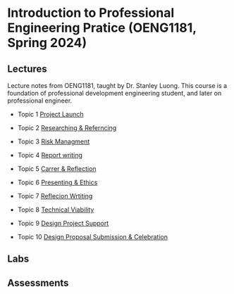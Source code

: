 # Introduction to Professional Engineering Pratice (OENG1181, Spring 2024)

## Lectures

Lecture notes from OENG1181, taught by Dr. Stanley Luong. This course is a foundation of professional development engineering student, and later on professional engineer.

* Topic 1 [Project Launch](Project.md)

* Topic 2 [Researching & Referncing](Researching.md)

* Topic 3 [Risk Managment](Risk.md)

* Topic 4 [Report writing](Report.md)

* Topic 5 [Carrer & Reflection](Carrer.md)

* Topic 6 [Presenting & Ethics](Presenting.md)

* Topic 7 [Reflecion Wrtiting](Reflecion.md)

* Topic 8 [Technical Viability](Technical.md)

* Topic 9 [Design Project Support](Design.md)

* Topic 10 [Design Proposal Submission & Celebration](submission.md)

## Labs

## Assessments
